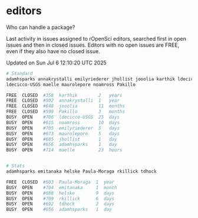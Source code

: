 # editors

Who can handle a package?

Last activity in issues assigned to rOpenSci editors, searched first in open
issues and then in closed issues. Editors with no open issues are FREE, even if
they also have no closed issue.


Updated on Sun Jul 6 12:10:20 UTC 2025

```bash
# Standard
adamhsparks annakrystalli emilyriederer jhollist jooolia karthik ldecicco
ldecicco-USGS maelle maurolepore noamross Pakillo

FREE  CLOSED  #358  karthik        2   years
FREE  CLOSED  #502  annakrystalli  1   year
FREE  CLOSED  #648  jooolia        11  months
FREE  CLOSED  #599  Pakillo        3   months
BUSY  OPEN    #706  ldecicco-USGS  25  days
BUSY  OPEN    #615  noamross       10  days
BUSY  OPEN    #705  emilyriederer  5   days
BUSY  OPEN    #673  maurolepore    5   days
BUSY  OPEN    #685  jhollist       1   day
BUSY  OPEN    #656  adamhsparks    1   day
BUSY  OPEN    #714  maelle         23  hours


# Stats
adamhsparks emitanaka helske Paula-Moraga rkillick tdhock

FREE  CLOSED  #603  Paula-Moraga  1  year
BUSY  OPEN    #704  emitanaka     1  month
BUSY  OPEN    #688  helske        9  days
BUSY  OPEN    #709  rkillick      6  days
BUSY  OPEN    #692  tdhock        2  days
BUSY  OPEN    #656  adamhsparks   1  day
```
